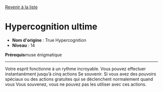 [Revenir à la liste](list.md)

# Hypercognition ultime

 * **Nom d'origine** : True Hypercognition
 * **Niveau** : 14


<p><strong>Prérequis</strong>muse énigmatique</p>
<hr>
<p>Votre esprit fonctionne à un rythme incroyable. Vous pouvez effectuer instantanément jusqu’à cinq actions Se souvenir. Si vous avez des pouvoirs spéciaux ou des actions gratuites qui se déclenchent normalement quand vous Vous souvenez, vous ne pouvez pas les utiliser avec ces actions.</p>